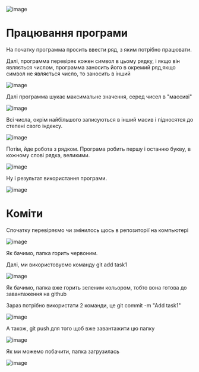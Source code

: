 ![image](https://user-images.githubusercontent.com/86669822/124268513-452f8a00-db42-11eb-92af-21715eaa7874.png)


# Працювання програми

На початку программа просить ввести ряд, з яким потрібно працювати.

Далі, программа перевіряє кожен символ в цьому рядку, і якщо він являється числом, программа заносить його в окремий ряд,якщо символ не являється число, то заносить в інший

![image](https://user-images.githubusercontent.com/86669822/124388089-d2f9a980-dce9-11eb-8d9c-621960e01c72.png)

Далі программа шукає максимальне значення, серед чисел в "массиві"

![image](https://user-images.githubusercontent.com/86669822/124388104-f3296880-dce9-11eb-8002-c252f17dc574.png)

Всі числа, окрім найбільшого записуються в інший масив і підносятся до степені свого індексу.

![image](https://user-images.githubusercontent.com/86669822/124388122-10f6cd80-dcea-11eb-8df5-63f86fe34c16.png)

Потім, йде робота з рядком. Програма робить першу і останню букву, в кожному слові рядка, великими.

![image](https://user-images.githubusercontent.com/86669822/124388140-308df600-dcea-11eb-8482-c32b55e80acb.png)

Ну і результат використання програми.

![image](https://user-images.githubusercontent.com/86669822/124470506-58419480-dda4-11eb-8b25-f7f367870d38.png)







# Коміти

Спочатку перевіряємо чи змінилось щось в репозиторії на компьютері

![image](https://user-images.githubusercontent.com/86669822/124267959-98550d00-db41-11eb-9c08-12497e399dbc.png)

Як бачимо, папка горить червоним.

Далі, ми використовуємо команду git add task1

![image](https://user-images.githubusercontent.com/86669822/124268117-c63a5180-db41-11eb-8b89-8e1df2054b6b.png)

Як бачимо, папка вже горить зеленим кольором, тобто вона готова до завантаження на github

Зараз потрібно використати 2 команди, це git commit -m "Add task1"

![image](https://user-images.githubusercontent.com/86669822/124268270-f681f000-db41-11eb-9cf9-597cd1af8856.png)

А також, git push для того щоб вже завантажити цю папку

![image](https://user-images.githubusercontent.com/86669822/124268316-07326600-db42-11eb-978d-84a684898ffc.png)

Як ми можемо побачити, папка загрузилась

![image](https://user-images.githubusercontent.com/86669822/124268361-13b6be80-db42-11eb-9aa5-40c452195a56.png)
